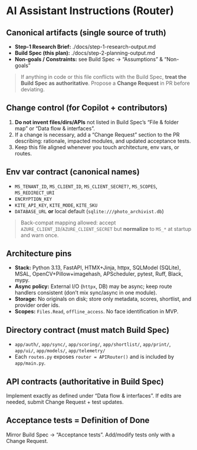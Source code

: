 # AI Assistant Instructions (Router)

## Canonical artifacts (single source of truth)
- **Step-1 Research Brief:** ./docs/step-1-research-output.md
- **Build Spec (this plan):** ./docs/step-2-planning-output.md
- **Non-goals / Constraints:** see Build Spec → “Assumptions” & “Non-goals”

> If anything in code or this file conflicts with the Build Spec, **treat the Build Spec as authoritative**. Propose a **Change Request** in PR before deviating.

## Change control (for Copilot + contributors)
1. **Do not invent files/dirs/APIs** not listed in Build Spec’s “File & folder map” or “Data flow & interfaces”.
2. If a change is necessary, add a “Change Request” section to the PR describing: rationale, impacted modules, and updated acceptance tests.
3. Keep this file aligned whenever you touch architecture, env vars, or routes.

## Env var contract (canonical names)
- `MS_TENANT_ID`, `MS_CLIENT_ID`, `MS_CLIENT_SECRET?`, `MS_SCOPES`, `MS_REDIRECT_URI`
- `ENCRYPTION_KEY`
- `KITE_API_KEY`, `KITE_MODE`, `KITE_SKU`
- `DATABASE_URL` **or** local default (`sqlite:///photo_archivist.db`)

> Back-compat mapping allowed: accept `AZURE_CLIENT_ID`/`AZURE_CLIENT_SECRET` but **normalize** to `MS_*` at startup and warn once.

## Architecture pins
- **Stack:** Python 3.13, FastAPI, HTMX+Jinja, httpx, SQLModel (SQLite), MSAL, OpenCV+Pillow+imagehash, APScheduler, pytest, Ruff, Black, mypy.
- **Async policy:** External I/O (`httpx`, DB) may be async; keep route handlers consistent (don’t mix sync/async in one module).
- **Storage:** No originals on disk; store only metadata, scores, shortlist, and provider order ids.
- **Scopes:** `Files.Read`, `offline_access`. No face identification in MVP.

## Directory contract (must match Build Spec)
- `app/auth/`, `app/sync/`, `app/scoring/`, `app/shortlist/`, `app/print/`, `app/ui/`, `app/models/`, `app/telemetry/`
- Each `routes.py` exposes `router = APIRouter()` and is included by `app/main.py`.

## API contracts (authoritative in Build Spec)
Implement exactly as defined under “Data flow & interfaces”. If edits are needed, submit Change Request + test updates.

## Acceptance tests = Definition of Done
Mirror Build Spec → “Acceptance tests”. Add/modify tests only with a Change Request.
